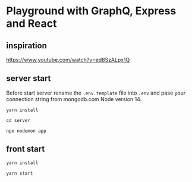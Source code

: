 # Playground with GraphQ, Express and React

## inspiration

https://www.youtube.com/watch?v=ed8SzALpx1Q

## server start

Before start server rename the `.env.template` file into `.env` and pase your connection string from mongodb.com
Node version 14.

`yarn install`

`cd server`

`npx nodemon app`

## front start

`yarn install`

`yarn start`
